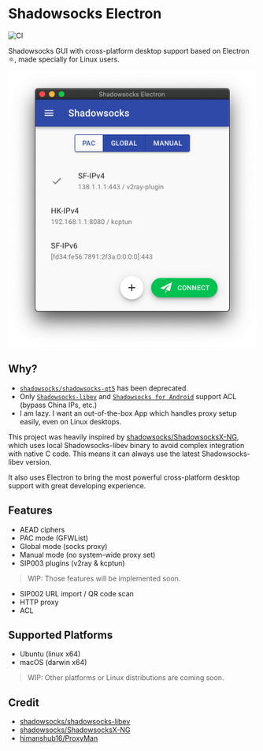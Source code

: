 # Shadowsocks Electron

![CI](https://github.com/robertying/shadowsocks-electron/workflows/push/badge.svg)

Shadowsocks GUI with cross-platform desktop support based on Electron ⚛️, made specially for Linux users.

![screenshot](./assets/screenshot.png)

## Why?

- [`shadowsocks/shadowsocks-qt5`](https://github.com/shadowsocks/shadowsocks-qt5) has been deprecated.
- Only [`Shadowsocks-libev`](https://github.com/shadowsocks/shadowsocks-libev) and [`Shadowsocks for Android`](https://github.com/shadowsocks/shadowsocks-android) support ACL (bypass China IPs, etc.)
- I am lazy. I want an out-of-the-box App which handles proxy setup easily, even on Linux desktops.

This project was heavily inspired by [shadowsocks/ShadowsocksX-NG](https://github.com/shadowsocks/ShadowsocksX-NG), which uses local Shadowsocks-libev binary to avoid complex integration with native C code. This means it can always use the latest Shadowsocks-libev version.

It also uses Electron to bring the most powerful cross-platform desktop support with great developing experience.

## Features

- AEAD ciphers
- PAC mode (GFWList)
- Global mode (socks proxy)
- Manual mode (no system-wide proxy set)
- SIP003 plugins (v2ray & kcptun)

> WIP: Those features will be implemented soon.

- SIP002 URL import / QR code scan
- HTTP proxy
- ACL

## Supported Platforms

- Ubuntu (linux x64)
- macOS (darwin x64)

> WIP: Other platforms or Linux distributions are coming soon.

## Credit

- [shadowsocks/shadowsocks-libev](https://github.com/shadowsocks/shadowsocks-libev)
- [shadowsocks/ShadowsocksX-NG](https://github.com/shadowsocks/ShadowsocksX-NG)
- [himanshub16/ProxyMan](https://github.com/himanshub16/ProxyMan)
